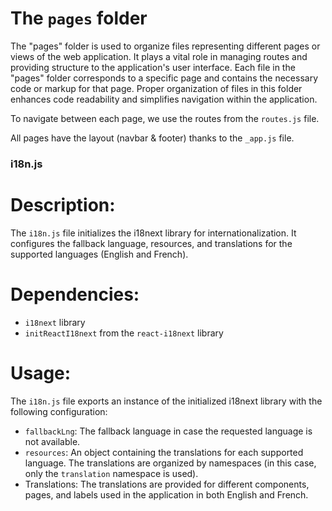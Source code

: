 # The `pages` folder

The "pages" folder is used to organize files representing different pages or views of the web application. It plays a vital role in managing routes and providing structure to the application's user interface. Each file in the "pages" folder corresponds to a specific page and contains the necessary code or markup for that page. Proper organization of files in this folder enhances code readability and simplifies navigation within the application.

To navigate between each page, we use the routes from the `routes.js` file.

All pages have the layout (navbar & footer) thanks to the `_app.js` file.

### i18n.js

# Description:

The `i18n.js` file initializes the i18next library for internationalization. It configures the fallback language, resources, and translations for the supported languages (English and French).

# Dependencies:

- `i18next` library
- `initReactI18next` from the `react-i18next` library

# Usage:

The `i18n.js` file exports an instance of the initialized i18next library with the following configuration:

- `fallbackLng`: The fallback language in case the requested language is not available.
- `resources`: An object containing the translations for each supported language. The translations are organized by namespaces (in this case, only the `translation` namespace is used).
- Translations: The translations are provided for different components, pages, and labels used in the application in both English and French.
